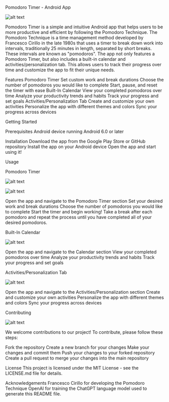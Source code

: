 Pomodoro Timer - Android App

![alt text](https://github.com/dev-agra/Pomodoro/blob/main/ScreenShots/WhatsApp%20Image%202023-04-11%20at%2023.57.46.jpg?raw=true)

Pomodoro Timer is a simple and intuitive Android app that helps users to be more productive and efficient by following the Pomodoro Technique. The Pomodoro Technique is a time management method developed by Francesco Cirillo in the late 1980s that uses a timer to break down work into intervals, traditionally 25 minutes in length, separated by short breaks. These intervals are known as "pomodoros".
The app not only features a Pomodoro Timer, but also includes a built-in calendar and activities/personalization tab. This allows users to track their progress over time and customize the app to fit their unique needs.

Features
Pomodoro Timer
Set custom work and break durations
Choose the number of pomodoros you would like to complete
Start, pause, and reset the timer with ease
Built-In Calendar
View your completed pomodoros over time
Analyze your productivity trends and habits
Track your progress and set goals
Activities/Personalization Tab
Create and customize your own activities
Personalize the app with different themes and colors
Sync your progress across devices

Getting Started

Prerequisites
Android device running Android 6.0 or later

Installation
Download the app from the Google Play Store or GitHub repository
Install the app on your Android device
Open the app and start using it!

Usage

Pomodoro Timer

![alt text](https://github.com/dev-agra/Pomodoro/blob/main/ScreenShots/WhatsApp%20Image%202023-04-11%20at%2023.57.46.jpg?raw=true)

![alt text](https://github.com/dev-agra/Pomodoro/blob/main/ScreenShots/WhatsApp%20Image%202023-04-11%20at%2023.57.495.jpg?raw=true)

Open the app and navigate to the Pomodoro Timer section
Set your desired work and break durations
Choose the number of pomodoros you would like to complete
Start the timer and begin working!
Take a break after each pomodoro and repeat the process until you have completed all of your desired pomodoros.



Built-In Calendar

![alt text](https://github.com/dev-agra/Pomodoro/blob/main/ScreenShots/WhatsApp%20Image%202023-04-11%20at%2023.57.47.jpg?raw=true)

Open the app and navigate to the Calendar section
View your completed pomodoros over time
Analyze your productivity trends and habits
Track your progress and set goals

Activities/Personalization Tab

![alt text](https://github.com/dev-agra/Pomodoro/blob/main/ScreenShots/WhatsApp%20Image%202023-04-11%20at%2023.57.471.jpg?raw=true)

Open the app and navigate to the Activities/Personalization section
Create and customize your own activities
Personalize the app with different themes and colors
Sync your progress across devices

Contributing

![alt text](https://github.com/dev-agra/Pomodoro/blob/main/ScreenShots/WhatsApp%20Image%202023-04-11%20at%2023.57.483.jpg?raw=true)

We welcome contributions to our project! To contribute, please follow these steps:

Fork the repository
Create a new branch for your changes
Make your changes and commit them
Push your changes to your forked repository
Create a pull request to merge your changes into the main repository

License
This project is licensed under the MIT License - see the LICENSE.md file for details.

Acknowledgements
Francesco Cirillo for developing the Pomodoro Technique
OpenAI for training the ChatGPT language model used to generate this README file.
